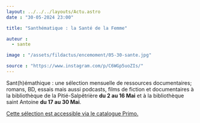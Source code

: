 ```yaml
---
layout: ../../../layouts/Actu.astro
date : "30-05-2024 23:00"

title: "Santhématique : la Santé de la Femme"

auteur :
  - sante

image : "/assets/fildactus/encemoment/05-30-sante.jpg"

source : "https://www.instagram.com/p/C6WGp5uoZIs/"
---
```


Sant(h)émathique : une sélection mensuelle de ressources documentaires; romans, BD, essais mais aussi podcasts, films de fiction et documentaires à la bibliothèque de la Pitié-Salpêtrière __du 2 au 16 Mai__ et à la bibliothèque saint Antoine __du 17 au 30 Mai__.

[Cette sélection est accessible via le catalogue Primo.](https://sorbonne-universite.primo.exlibrisgroup.com/discovery/collectionDiscovery?vid=33BSU_INST:33BSU&collectionId=81315958590006616)